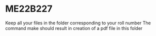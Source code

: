 # ME22B227
Keep all your files in the folder corresponding to your roll number
The command make should result in creation of a pdf file in this folder
